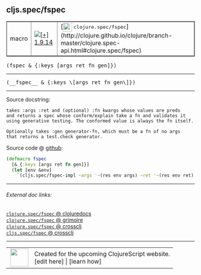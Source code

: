 ## cljs.spec/fspec



 <table border="1">
<tr>
<td>macro</td>
<td><a href="https://github.com/cljsinfo/cljs-api-docs/tree/1.9.14"><img valign="middle" alt="[+] 1.9.14" title="Added in 1.9.14" src="https://img.shields.io/badge/+-1.9.14-lightgrey.svg"></a> </td>
<td>
[<img height="24px" valign="middle" src="http://i.imgur.com/1GjPKvB.png"> <samp>clojure.spec/fspec</samp>](http://clojure.github.io/clojure/branch-master/clojure.spec-api.html#clojure.spec/fspec)
</td>
</tr>
</table>

<samp>(fspec & {:keys \[args ret fn gen\]})</samp><br>

---

 <samp>
(__fspec__ & {:keys \[args ret fn gen\]})<br>
</samp>

---





Source docstring:

```
takes :args :ret and (optional) :fn kwargs whose values are preds
and returns a spec whose conform/explain take a fn and validates it
using generative testing. The conformed value is always the fn itself.

Optionally takes :gen generator-fn, which must be a fn of no args
that returns a test.check generator.
```


Source code @ [github]():

```clj
(defmacro fspec
  [& {:keys [args ret fn gen]}]
  (let [env &env]
    `(cljs.spec/fspec-impl ~args '~(res env args) ~ret '~(res env ret) ~fn '~(res env fn) ~gen)))
```

<!--
Repo - tag - source tree - lines:

 <pre>

</pre>

-->

---



###### External doc links:

[`clojure.spec/fspec` @ clojuredocs](http://clojuredocs.org/clojure.spec/fspec)<br>
[`clojure.spec/fspec` @ grimoire](http://conj.io/store/v1/org.clojure/clojure/1.7.0-beta3/clj/clojure.spec/fspec/)<br>
[`clojure.spec/fspec` @ crossclj](http://crossclj.info/fun/clojure.spec/fspec.html)<br>
[`cljs.spec/fspec` @ crossclj](http://crossclj.info/fun/cljs.spec/fspec.html)<br>

---

 <table>
<tr><td>
<img valign="middle" align="right" width="48px" src="http://i.imgur.com/Hi20huC.png">
</td><td>
Created for the upcoming ClojureScript website.<br>
[edit here] | [learn how]
</td></tr></table>

[edit here]:https://github.com/cljsinfo/cljs-api-docs/blob/master/cljsdoc/cljs.spec/fspec.cljsdoc
[learn how]:https://github.com/cljsinfo/cljs-api-docs/wiki/cljsdoc-files

<!--

This information was too distracting to show to readers, but I'll leave it
commented here since it is helpful to:

- pretty-print the data used to generate this document
- and show how to retrieve that data



The API data for this symbol:

```clj
{:ns "cljs.spec",
 :name "fspec",
 :signature ["[& {:keys [args ret fn gen]}]"],
 :name-encode "fspec",
 :history [["+" "1.9.14"]],
 :type "macro",
 :clj-equiv {:full-name "clojure.spec/fspec",
             :url "http://clojure.github.io/clojure/branch-master/clojure.spec-api.html#clojure.spec/fspec"},
 :full-name-encode "cljs.spec/fspec",
 :source {:code "(defmacro fspec\n  [& {:keys [args ret fn gen]}]\n  (let [env &env]\n    `(cljs.spec/fspec-impl ~args '~(res env args) ~ret '~(res env ret) ~fn '~(res env fn) ~gen)))",
          :title "Source code",
          :repo "clojurescript",
          :tag "r1.9.36",
          :filename "src/main/cljs/cljs/spec.cljc",
          :lines [241 250],
          :url "https://github.com/clojure/clojurescript/blob/r1.9.36/src/main/cljs/cljs/spec.cljc#L241-L250"},
 :usage ["(fspec & {:keys [args ret fn gen]})"],
 :full-name "cljs.spec/fspec",
 :docstring "takes :args :ret and (optional) :fn kwargs whose values are preds\nand returns a spec whose conform/explain take a fn and validates it\nusing generative testing. The conformed value is always the fn itself.\n\nOptionally takes :gen generator-fn, which must be a fn of no args\nthat returns a test.check generator.",
 :cljsdoc-url "https://github.com/cljsinfo/cljs-api-docs/blob/master/cljsdoc/cljs.spec/fspec.cljsdoc"}

```

Retrieve the API data for this symbol:

```clj
;; from Clojure REPL
(require '[clojure.edn :as edn])
(-> (slurp "https://raw.githubusercontent.com/cljsinfo/cljs-api-docs/catalog/cljs-api.edn")
    (edn/read-string)
    (get-in [:symbols "cljs.spec/fspec"]))
```

-->
